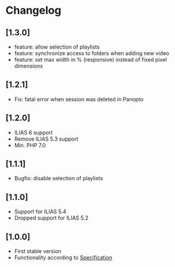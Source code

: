 # Changelog

## [1.3.0]
* feature: allow selection of playlists
* feature: synchronize access to folders when adding new video
* feature: set max width in % (responsive) instead of fixed pixel dimensions

## [1.2.1]
* Fix: fatal error when session was deleted in Panopto

## [1.2.0]
* ILIAS 6 support
* Remove ILIAS 5.3 support
* Min. PHP 7.0

## [1.1.1]
* Bugfix: disable selection of playlists

## [1.1.0]
* Support for ILIAS 5.4
* Dropped support for ILIAS 5.2

## [1.0.0]
* First stable version
* Functionality according to [Specification](doc/34_Spezifikation_2-1.pdf)

